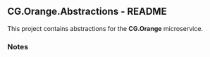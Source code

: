 
## CG.Orange.Abstractions - README

This project contains abstractions for the **CG.Orange** microservice.

### Notes



